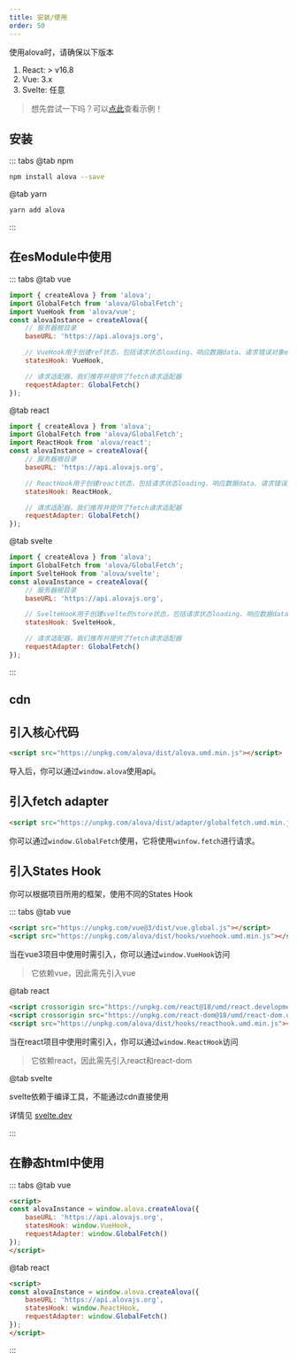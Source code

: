 ```yaml
---
title: 安装/使用
order: 50
---
```


使用alova时，请确保以下版本
1. React: > v16.8
2. Vue: 3.x
3. Svelte: 任意

> 想先尝试一下吗？可以[点此](#xx)查看示例！

## 安装
::: tabs
@tab npm

```bash
npm install alova --save
```

@tab yarn

```bash
yarn add alova
```
:::

## 在esModule中使用

::: tabs
@tab vue

```javascript
import { createAlova } from 'alova';
import GlobalFetch from 'alova/GlobalFetch';
import VueHook from 'alova/vue';
const alovaInstance = createAlova({
	// 服务器根目录
	baseURL: 'https://api.alovajs.org',

	// VueHook用于创建ref状态，包括请求状态loading、响应数据data、请求错误对象error等（后续详细介绍）
	statesHook: VueHook,

	// 请求适配器，我们推荐并提供了fetch请求适配器
	requestAdapter: GlobalFetch()
});
```

@tab react

```javascript
import { createAlova } from 'alova';
import GlobalFetch from 'alova/GlobalFetch';
import ReactHook from 'alova/react';
const alovaInstance = createAlova({
	// 服务器根目录
	baseURL: 'https://api.alovajs.org',

	// ReactHook用于创建react状态，包括请求状态loading、响应数据data、请求错误对象error等（后续详细介绍）
	statesHook: ReactHook,

	// 请求适配器，我们推荐并提供了fetch请求适配器
	requestAdapter: GlobalFetch()
});
```

@tab svelte

```javascript
import { createAlova } from 'alova';
import GlobalFetch from 'alova/GlobalFetch';
import SvelteHook from 'alova/svelte';
const alovaInstance = createAlova({
	// 服务器根目录
	baseURL: 'https://api.alovajs.org',

	// SvelteHook用于创建svelte的store状态，包括请求状态loading、响应数据data、请求错误对象error等（后续详细介绍）
	statesHook: SvelteHook,

	// 请求适配器，我们推荐并提供了fetch请求适配器
	requestAdapter: GlobalFetch()
});
```

:::

## cdn

## 引入核心代码
```html
<script src="https://unpkg.com/alova/dist/alova.umd.min.js"></script>
```
导入后，你可以通过`window.alova`使用api。

## 引入fetch adapter
```html
<script src="https://unpkg.com/alova/dist/adapter/globalfetch.umd.min.js"></script>
```
你可以通过`window.GlobalFetch`使用，它将使用`winfow.fetch`进行请求。


## 引入States Hook

你可以根据项目所用的框架，使用不同的States Hook

::: tabs
@tab vue

```html
<script src="https://unpkg.com/vue@3/dist/vue.global.js"></script>
<script src="https://unpkg.com/alova/dist/hooks/vuehook.umd.min.js"></script>
```
当在vue3项目中使用时需引入，你可以通过`window.VueHook`访问

> 它依赖vue，因此需先引入vue

@tab react

```html
<script crossorigin src="https://unpkg.com/react@18/umd/react.development.js"></script>
<script crossorigin src="https://unpkg.com/react-dom@18/umd/react-dom.development.js"></script>
<script src="https://unpkg.com/alova/dist/hooks/reacthook.umd.min.js"></script>
```
当在react项目中使用时需引入，你可以通过`window.ReactHook`访问

> 它依赖react，因此需先引入react和react-dom

@tab svelte

svelte依赖于编译工具，不能通过cdn直接使用

详情见 [svelte.dev](https://svelte.dev/)

:::


## 在静态html中使用
::: tabs
@tab vue

```html
<script>
const alovaInstance = window.alova.createAlova({
	baseURL: 'https://api.alovajs.org',
	statesHook: window.VueHook,
	requestAdapter: window.GlobalFetch()
});
</script>
```

@tab react

```html
<script>
const alovaInstance = window.alova.createAlova({
	baseURL: 'https://api.alovajs.org',
	statesHook: window.ReactHook,
	requestAdapter: window.GlobalFetch()
});
</script>
```

:::